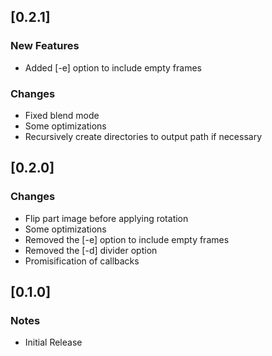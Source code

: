 ## [0.2.1]

### New Features

* Added [-e] option to include empty frames

### Changes

* Fixed blend mode
* Some optimizations
* Recursively create directories to output path if necessary

## [0.2.0]

### Changes

* Flip part image before applying rotation
* Some optimizations
* Removed the [-e] option to include empty frames
* Removed the [-d] divider option
* Promisification of callbacks

## [0.1.0]

### Notes

* Initial Release